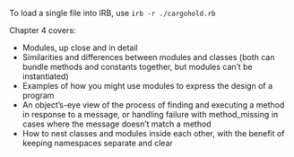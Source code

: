 To load a single file into IRB, use `irb -r ./cargohold.rb`

Chapter 4 covers:
- Modules, up close and in detail
- Similarities and differences between modules and classes (both can bundle methods and constants together, but modules can’t be instantiated)
- Examples of how you might use modules to express the design of a program
- An object’s-eye view of the process of finding and executing a method in response to a message, or handling failure with method_missing in cases where the message doesn’t match a method
- How to nest classes and modules inside each other, with the benefit of keeping namespaces separate and clear
